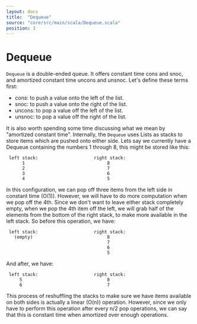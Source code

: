 ```yaml
---
layout: docs
title:  "Dequeue"
source: "core/src/main/scala/Dequeue.scala"
position: 3
---
```

# Dequeue

`Dequeue` is a double-ended queue. It offers constant time cons and
snoc, and amortized constant time uncons and unsnoc. Let's define
these terms first:

- cons: to push a value onto the left of the list.
- snoc: to push a value onto the right of the list.
- uncons: to pop a value off the left of the list.
- unsnoc: to pop a value off the right of the list.

It is also worth spending some time discussing what we mean by
"amortized constant time". Internally, the `Dequeue` uses Lists as
stacks to store items which are pushed onto either side. Lets say we
currently have a Dequeue containing the numbers 1 through 8, this
might be stored like this:

     left stack:                     right stack:
          1                               8
          2                               7
          3                               6
          4                               5

In this configuration, we can pop off three items from the left side
in constant time (O(1)). However, we will have to do more computation
when we pop off the 4th. Since we don't want to leave either stack
completely empty, when we pop the 4th item off the left, we will grab
half of the elements from the bottom of the right stack, to make more
available in the left stack. So before this operation, we have:

     left stack:                     right stack:
       (empty)                            8
                                          7
                                          6
                                          5

And after, we have:

     left stack:                     right stack:
         5                                8
         6                                7

This process of reshuffling the stacks to make sure we have items
available on both sides is actually a linear (O(n))
operation. However, since we only have to perform this operation after
every n/2 pop operations, we can say that this is constant time when
amortized over enough operations.
